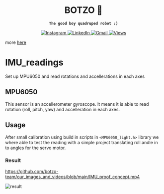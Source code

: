 <div align="center">
<h1>BOTZO 🐾</h1>

**`The good boy quadruped robot :)`**

<p align="center">
    <a href="https://www.instagram.com/botzo.ie/" target="_blank" rel="noopener noreferrer">
        <img alt="Instagram" src="https://img.shields.io/badge/Instagram-%232C3454.svg?style=for-the-badge&logo=Instagram&logoColor=white" />
    </a>
    <a href="" target="_blank" rel="noopener noreferrer">
        <img alt="LinkedIn" src="https://img.shields.io/badge/Youtube-%232C3454.svg?style=for-the-badge&logo=Youtube&logoColor=white" />
    </a>
    <a href="mailto:botzoteam@gmail.com">
        <img alt="Gmail" src="https://img.shields.io/badge/Gmail-2c3454?style=for-the-badge&logo=gmail&logoColor=white" />
    </a>
    <a href="">
        <img alt="Views" src="https://komarev.com/ghpvc/?username=botzo&color=blue&style=for-the-badge&abbreviated=true" />
    </a>

</p>

</div>

more [here](https://github.com/IERoboticsAILab/botzo)

# IMU_readings
Set up MPU6050 and read rotations and accellerations in each axes

## MPU6050

This sensor is an accellerometer gyroscope. It means it is able to read rotation (roll, pitch, yaw) and accelleration in each axes.

## Usage

After small calibration using build in scripts in `<MPU6050_light.h>` library we where able to test the reading with a simple project translating roll andle in to angles for the servo motor.

### Result

https://github.com/botzo-team/our_images_and_videos/blob/main/IMU_proof_concept.mp4

![result](https://github.com/botzo-team/our_images_and_videos/blob/main/IMU_proof_concept-ezgif.com-video-to-gif-converter.gif)
